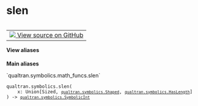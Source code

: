 # slen


<table class="tfo-notebook-buttons tfo-api nocontent" align="left">
<td>
  <a target="_blank" href="https://github.com/quantumlib/Qualtran/blob/main/qualtran/symbolics/math_funcs.py#L103-L108">
    <img src="https://www.tensorflow.org/images/GitHub-Mark-32px.png" />
    View source on GitHub
  </a>
</td>
</table>






<section class="expandable">
  <h4 class="showalways">View aliases</h4>
  <p>
<b>Main aliases</b>
<p>`qualtran.symbolics.math_funcs.slen`</p>
</p>
</section>

<pre class="devsite-click-to-copy prettyprint lang-py tfo-signature-link">
<code>qualtran.symbolics.slen(
    x: Union[Sized, <a href="../../qualtran/symbolics/Shaped.html"><code>qualtran.symbolics.Shaped</code></a>, <a href="../../qualtran/symbolics/HasLength.html"><code>qualtran.symbolics.HasLength</code></a>]
) -> <a href="../../qualtran/symbolics/SymbolicInt.html"><code>qualtran.symbolics.SymbolicInt</code></a>
</code></pre>



<!-- Placeholder for "Used in" -->
